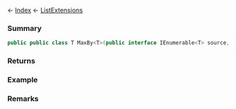 ← [Index](Api-Index) ← [ListExtensions](System.Collections.Generic.ListExtensions)

### Summary

```csharp
public public class T MaxBy<T>(public interface IEnumerable<T> source, public sealed class Func<T, TResult> selector)
```

### Returns

### Example

### Remarks

